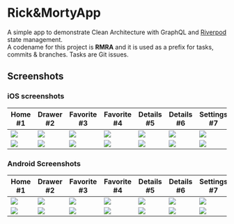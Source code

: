 # Rick&MortyApp

A simple app to demonstrate Clean Architecture with GraphQL and [Riverpod](https://riverpod.dev/) state management.\
A codename for this project is **RMRA** and it is used as a prefix for tasks, commits & branches. Tasks are Git issues.

## Screenshots

### iOS screenshots

| Home #1 | Drawer #2 | Favorite #3 | Favorite #4 | Details #5 | Details #6 | Settings #7 |
| ------- | --------- | ----------- | ----------- | ---------- | ---------- | ----------- |
| ![][31] | ![][32]   | ![][33]     | ![][34]     | ![][35]    | ![][36]    | ![][37]     |
| ![][41] | ![][42]   | ![][43]     | ![][44]     | ![][45]    | ![][46]    | ![][47]     |

### Android Screenshots

| Home #1 | Drawer #2 | Favorite #3 | Favorite #4 | Details #5 | Details #6 | Settings #7 |
| ------- | --------- | ----------- | ----------- | ---------- | ---------- | ----------- |
| ![][11] | ![][12]   | ![][13]     | ![][14]     | ![][15]    | ![][16]    | ![][17]     |
| ![][21] | ![][22]   | ![][23]     | ![][24]     | ![][25]    | ![][26]    | ![][27]     |

[11]: screenshots/android/light/android-light-01_home.png
[12]: screenshots/android/light/android-light-02_drawer.png
[13]: screenshots/android/light/android-light-03_favorite.png
[14]: screenshots/android/light/android-light-04_favorite.png
[15]: screenshots/android/light/android-light-05_details.png
[16]: screenshots/android/light/android-light-06_details.png
[17]: screenshots/android/light/android-light-07_settings.png
[21]: screenshots/android/light/android-dark-01_home.png
[22]: screenshots/android/light/android-dark-02_drawer.png
[23]: screenshots/android/light/android-dark-03_favorite.png
[24]: screenshots/android/light/android-dark-04_favorite.png
[25]: screenshots/android/light/android-dark-05_details.png
[26]: screenshots/android/light/android-dark-06_details.png
[27]: screenshots/android/light/android-dark-07_settings.png
[31]: screenshots/ios/light/ios-light-01_home.png
[32]: screenshots/ios/light/ios-light-02_drawer.png
[33]: screenshots/ios/light/ios-light-03_favorite.png
[34]: screenshots/ios/light/ios-light-04_favorite.png
[35]: screenshots/ios/light/ios-light-05_details.png
[36]: screenshots/ios/light/ios-light-06_details.png
[37]: screenshots/ios/light/ios-light-07_settings.png
[41]: screenshots/ios/light/ios-dark-01_home.png
[42]: screenshots/ios/light/ios-dark-02_drawer.png
[43]: screenshots/ios/light/ios-dark-03_favorite.png
[44]: screenshots/ios/light/ios-dark-04_favorite.png
[45]: screenshots/ios/light/ios-dark-05_details.png
[46]: screenshots/ios/light/ios-dark-06_details.png
[47]: screenshots/ios/light/ios-dark-07_settings.png
